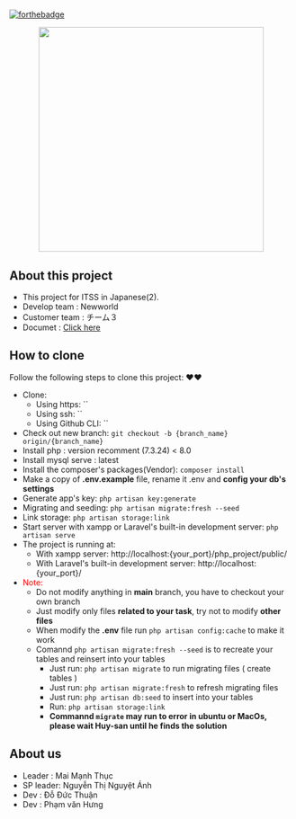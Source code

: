 #  

[![forthebadge](https://forthebadge.com/images/badges/built-with-love.svg)](https://forthebadge.com)
<p align="center"><a href="https://laravel.com" target="_blank"><img src="https://raw.githubusercontent.com/laravel/art/master/logo-lockup/5%20SVG/2%20CMYK/1%20Full%20Color/laravel-logolockup-cmyk-red.svg" width="400"></a></p>


## About this project
* This project for ITSS in Japanese(2). 
* Develop team : Newworld
* Customer team : チーム３
* Documet : 
<a href="https://docs.google.com/spreadsheets/d/1v0W63Fp3sgSyQSfzTpAU_u_mhDlMOzKucGvB_YpyBcM/edit?usp=sharing">Click here</a>
## How to clone

Follow the following steps to clone this project: ❤❤

* Clone:
    * Using https: `` 
    * Using ssh: ``
    * Using Github CLI: ``
* Check out new branch: `git checkout -b {branch_name} origin/{branch_name}` 
* Install php : version recomment (7.3.24) < 8.0
* Install mysql serve : latest 
* Install the composer's packages(Vendor): `composer install`
* Make a copy of **.env.example** file, rename it .env and **config your db's settings**
* Generate app's key: `php artisan key:generate`
* Migrating and seeding: `php artisan migrate:fresh --seed`
* Link storage: `php artisan storage:link`
* Start server with xampp or Laravel's built-in development server: `php artisan serve`
* The project is running at:
    * With xampp server: http://localhost:{your_port}/php_project/public/
    * With Laravel's built-in development server: http://localhost:{your_port}/
* <span style="color:red">Note:</span>
    * Do not modify anything in **main** branch, you have to checkout your own branch
    * Just modify only files **related to your task**, try not to modify **other files**
    * When modify the **.env** file run `php artisan config:cache` to make it work
    * Comannd  `php artisan migrate:fresh --seed` is to recreate your tables and reinsert into your tables
        * Just run: `php artisan migrate` to run migrating files ( create tables )
        * Just run: `php artisan migrate:fresh` to refresh migrating files
        * Just run: `php artisan db:seed` to insert into your tables
        * Run: `php artisan storage:link`
        * **Commannd `migrate` may run to error in ubuntu or MacOs, please wait Huy-san until he finds the solution**
## About us
* Leader : Mai Mạnh Thục
* SP  leader: Nguyễn Thị Nguyệt Ánh
* Dev : Đỗ Đức Thuận
* Dev : Phạm văn Hưng